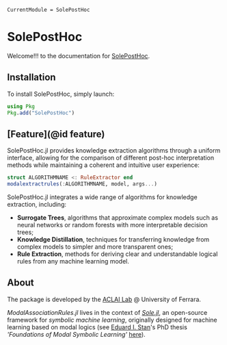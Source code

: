 ```@meta
CurrentModule = SolePostHoc
```

# SolePostHoc

Welcome!!! to the documentation for [SolePostHoc](https://github.com/aclai-lab/SolePostHoc.jl).

## Installation

To install SolePostHoc, simply launch:
```julia
using Pkg
Pkg.add("SolePostHoc")
```

## [Feature](@id feature)
SolePostHoc.jl provides knowledge extraction algorithms through a uniform interface, allowing for the comparison of different post-hoc interpretation methods while maintaining a coherent and intuitive user experience:

```julia
struct ALGORITHMNAME <: RuleExtractor end
modalextractrules(:ALGORITHMNAME, model, args...)
```

SolePostHoc.jl integrates a wide range of algorithms for knowledge extraction, including:

- **Surrogate Trees**, algorithms that approximate complex models such as neural networks or random forests with more interpretable decision trees;
- **Knowledge Distillation**, techniques for transferring knowledge from complex models to simpler and more transparent ones;
- **Rule Extraction**, methods for deriving clear and understandable logical rules from any machine learning model.

## About

The package is developed by the [ACLAI Lab](https://aclai.unife.it/en/) @ University of Ferrara.

*ModalAssociationRules.jl* lives in the context of [*Sole.jl*](https://github.com/aclai-lab/Sole.jl), an open-source framework for *symbolic machine learning*, originally designed for machine learning based on modal logics (see [Eduard I. Stan](https://eduardstan.github.io/)'s PhD thesis *'Foundations of Modal Symbolic Learning'* [here](https://www.repository.unipr.it/bitstream/1889/5219/5/main.pdf)).
